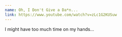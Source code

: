 ```yaml
---
name: Oh, I Don't Give a Da*n...
link: https://www.youtube.com/watch?v=zLc1G2KUSuw
---
```

I might have too much time on my hands...
